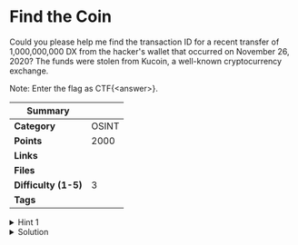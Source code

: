 # Find the Coin

Could you please help me find the transaction ID for a recent transfer of 1,000,000,000 DX from the hacker's wallet that occurred on November 26, 2020? The funds were stolen from Kucoin, a well-known cryptocurrency exchange.

Note: Enter the flag as CTF{\<answer>}.

| Summary              |       |
| -------------------- | ----- |
| **Category**         | OSINT |
| **Points**           | 2000  |
| **Links**            |       |
| **Files**            |       |
| **Difficulty (1-5)** | 3     |
| **Tags**             |       |

<details>
  <summary>Hint 1</summary>

Try eitherscan.io for transactions.

</details>

<details>
<summary>Solution</summary>
  
### Follow the process below.
    
Look for the transaction dates 26th Nov 2020 on etherscan.io of amount 1_000_000_000 DX (DxChain Token).

<details>
<summary>Disclose answer ?</summary>

```copy
CTF{0xfdef5b6f6dece6b29695b9fd8d0cadaff944876e598fd443125e1f8c2db15160}
```

</details>

</details>
